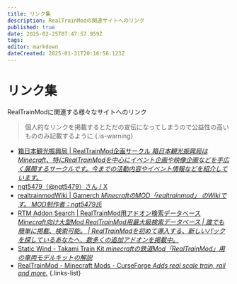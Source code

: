 ```yaml
---
title: リンク集
description: RealTrainModの関連サイトへのリンク
published: true
date: 2025-02-25T07:47:57.959Z
tags: 
editor: markdown
dateCreated: 2025-01-31T20:16:56.123Z
---
```


# リンク集
RealTrainModに関連する様々なサイトへのリンク
> 個人的なリンクを掲載するとただの宣伝になってしまうので公益性の高いもののみ記載するように
{.is-warning}


- [箱日本観光振興局 | RealTrainMod企画サークル *箱日本観光振興局はMinecraft、特にRealTrainModを中心にイベント企画や映像企画などを手広く展開するサークルです。今までの活動内容やイベント情報などを紹介しています。*](https://boxjapan.info/)
- [ngt5479（@ngt5479）さん / X ](https://x.com/ngt5479)
- [realtrainmodWiki | Gamerch *MinecraftのMOD「realtrainmod」 のWikiです。 MOD制作者：ngt5479氏*](https://gamerch.com/realtrainmod/)
- [RTM Addon Search | RealTrainMod用アドオン検索データべース *Minecraft向け大型Mod RealTrainMod用最大級検索データベース | 誰でも簡単に掲載、検索可能。 | RealTrainModを初めて導入する、新しいパックを探しているあなたへ、数多くの追加アドオンを掲載中。*](https://rtmaddon-search.com/)
- [Static Wind - Takami Train Kit *minecraftの鉄道Mod「RealTrainMod」用の車両モデルキットの解説*](https://staticwind.soragoto.net/rtm/tkmtk/index.html)
- [RealTrainMod - Minecraft Mods - CurseForge *Adds real scale train, rail and more.*](https://www.curseforge.com/minecraft/mc-mods/realtrainmod)
{.links-list}